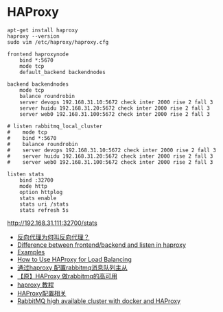 # HAProxy

```
apt-get install haproxy
haproxy --version
sudo vim /etc/haproxy/haproxy.cfg 

frontend haproxynode
    bind *:5670
    mode tcp
    default_backend backendnodes

backend backendnodes
    mode tcp
    balance roundrobin
    server devops 192.168.31.10:5672 check inter 2000 rise 2 fall 3
    server huidu 192.168.31.20:5672 check inter 2000 rise 2 fall 3
    server web0 192.168.31.100:5672 check inter 2000 rise 2 fall 3

# listen rabbitmq_local_cluster
#    mode tcp
#    bind *:5670
#    balance roundrobin
#    server devops 192.168.31.10:5672 check inter 2000 rise 2 fall 3
#    server huidu 192.168.31.20:5672 check inter 2000 rise 2 fall 3
#    server web0 192.168.31.100:5672 check inter 2000 rise 2 fall 3

listen stats
    bind :32700
    mode http
    option httplog
    stats enable
    stats uri /stats
    stats refresh 5s
```

http://192.168.31.111:32700/stats

- [反向代理为何叫反向代理？](https://www.zhihu.com/question/24723688)
- [Difference between frontend/backend and listen in haproxy](https://stackoverflow.com/questions/39209917/difference-between-frontend-backend-and-listen-in-haproxy)
- [Examples](http://cbonte.github.io/haproxy-dconv/1.6/configuration.html#2.5)
- [How to Use HAProxy for Load Balancing](https://www.linode.com/docs/uptime/loadbalancing/how-to-use-haproxy-for-load-balancing/)
- [通过haproxy 配置rabbitmq消息队列主从](https://blog.csdn.net/lsb2002/article/details/53931292)
- [【原】HAProxy 做rabbitmq的高可用](https://www.jianshu.com/p/7a3142335518)
- [haproxy 教程](https://blog.csdn.net/huithe/article/details/13971847)
- [HAProxy配置相关](https://github.com/chenzhiwei/linux/tree/master/haproxy)
- [RabbitMQ high available cluster with docker and HAProxy](https://ypereirareis.github.io/blog/2017/04/03/rabbitmq-high-available-cluster-haproxy-docker/)